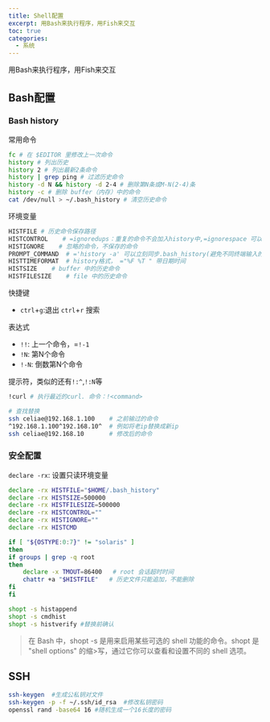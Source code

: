 ```yaml
---
title: Shell配置
excerpt: 用Bash来执行程序，用Fish来交互
toc: true
categories:
  - 系统
---
```

用Bash来执行程序，用Fish来交互

## Bash配置

### Bash history

常用命令

```bash
fc # 在 $EDITOR 里修改上一次命令
history # 列出历史
history 2 # 列出最新2条命令
history | grep ping # 过滤历史命令
history -d N && history -d 2-4 # 删除第N条或M-N(2-4)条
history -c # 删除 buffer（内存）中的命令
cat /dev/null > ~/.bash_history # 清空历史命令
```

环境变量

```bash
HISTFILE # 历史命令保存路径
HISTCONTROL    # =ignoredups：重复的命令不会加入history中,=ignorespace 可以忽略空格开头的命令行（一些发行版默认 Arch需要配置,这可提高安全性），=ignoreboth:打开以上的两个特性
HISTIGNORE    # 忽略的命令，不保存的命令
PROMPT_COMMAND  # ='history -a' 可以立刻同步.bash_history(避免不同终端输入的不同命令)
HISTTIMEFORMAT  # history格式， ="%F %T " 带日期时间
HISTSIZE    # buffer 中的历史命令
HISTFILESIZE    # file 中的历史命令
```

快捷键

- `ctrl`+`g`:退出 `ctrl`+`r` 搜索

表达式

- `!!`: 上一个命令，=`!-1`
- `!N`: 第N个命令
- `!-N`: 倒数第N个命令

提示符，类似的还有`!:^`,`!:N`等

```bash
!curl # 执行最近的curl. 命令：!<command>

# 查找替换
ssh celiae@192.168.1.100    # 之前输过的命令
^192.168.1.100^192.168.10^  # 例如将老ip替换成新ip
ssh celiae@192.168.10       # 修改后的命令
```

### 安全配置

`declare -rx`: 设置只读环境变量

```bash
declare -rx HISTFILE="$HOME/.bash_history"
declare -rx HISTSIZE=500000
declare -rx HISTFILESIZE=500000
declare -rx HISTCONTROL=""
declare -rx HISTIGNORE=""
declare -rx HISTCMD

if [ "${OSTYPE:0:7}" != "solaris" ]
then
if groups | grep -q root
then
    declare -x TMOUT=86400   # root 会话超时时间
    chattr +a "$HISTFILE"   # 历史文件只能追加，不能删除
fi
fi

shopt -s histappend
shopt -s cmdhist
shopt -s histverify #替换前确认
```

> 在 Bash 中，shopt -s 是用来启用某些可选的 shell 功能的命令。shopt 是 "shell options" 的缩>写，通过它你可以查看和设置不同的
> shell 选项。

## SSH

```bash
ssh-keygen  #生成公私钥对文件
ssh-keygen -p -f ~/.ssh/id_rsa  #修改私钥密码
openssl rand -base64 16 #随机生成一个16长度的密码
```